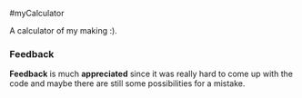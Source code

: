 #myCalculator

A calculator of my making :).

### Feedback

**Feedback** is much **appreciated** since it was really hard to come up with the
code and maybe there are still some possibilities for a mistake.
